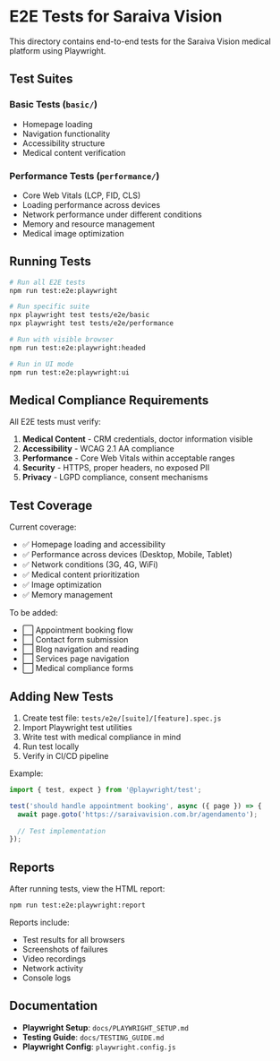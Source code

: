 # E2E Tests for Saraiva Vision

This directory contains end-to-end tests for the Saraiva Vision medical platform using Playwright.

## Test Suites

### Basic Tests (`basic/`)
- Homepage loading
- Navigation functionality
- Accessibility structure
- Medical content verification

### Performance Tests (`performance/`)
- Core Web Vitals (LCP, FID, CLS)
- Loading performance across devices
- Network performance under different conditions
- Memory and resource management
- Medical image optimization

## Running Tests

```bash
# Run all E2E tests
npm run test:e2e:playwright

# Run specific suite
npx playwright test tests/e2e/basic
npx playwright test tests/e2e/performance

# Run with visible browser
npm run test:e2e:playwright:headed

# Run in UI mode
npm run test:e2e:playwright:ui
```

## Medical Compliance Requirements

All E2E tests must verify:

1. **Medical Content** - CRM credentials, doctor information visible
2. **Accessibility** - WCAG 2.1 AA compliance
3. **Performance** - Core Web Vitals within acceptable ranges
4. **Security** - HTTPS, proper headers, no exposed PII
5. **Privacy** - LGPD compliance, consent mechanisms

## Test Coverage

Current coverage:
- ✅ Homepage loading and accessibility
- ✅ Performance across devices (Desktop, Mobile, Tablet)
- ✅ Network conditions (3G, 4G, WiFi)
- ✅ Medical content prioritization
- ✅ Image optimization
- ✅ Memory management

To be added:
- ⬜ Appointment booking flow
- ⬜ Contact form submission
- ⬜ Blog navigation and reading
- ⬜ Services page navigation
- ⬜ Medical compliance forms

## Adding New Tests

1. Create test file: `tests/e2e/[suite]/[feature].spec.js`
2. Import Playwright test utilities
3. Write test with medical compliance in mind
4. Run test locally
5. Verify in CI/CD pipeline

Example:

```javascript
import { test, expect } from '@playwright/test';

test('should handle appointment booking', async ({ page }) => {
  await page.goto('https://saraivavision.com.br/agendamento');
  
  // Test implementation
});
```

## Reports

After running tests, view the HTML report:

```bash
npm run test:e2e:playwright:report
```

Reports include:
- Test results for all browsers
- Screenshots of failures
- Video recordings
- Network activity
- Console logs

## Documentation

- **Playwright Setup**: `docs/PLAYWRIGHT_SETUP.md`
- **Testing Guide**: `docs/TESTING_GUIDE.md`
- **Playwright Config**: `playwright.config.js`
